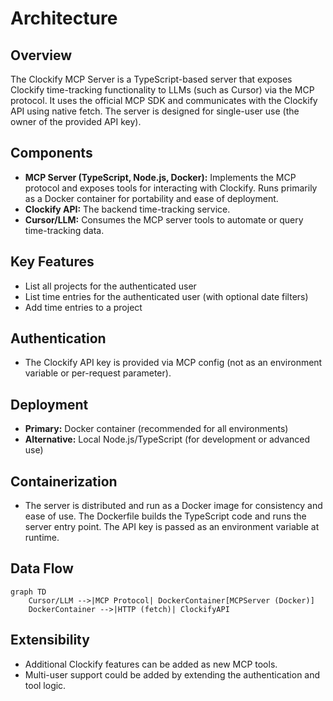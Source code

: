 # Architecture

## Overview

The Clockify MCP Server is a TypeScript-based server that exposes Clockify time-tracking functionality to LLMs (such as Cursor) via the MCP protocol. It uses the official MCP SDK and communicates with the Clockify API using native fetch. The server is designed for single-user use (the owner of the provided API key).

## Components

- **MCP Server (TypeScript, Node.js, Docker):** Implements the MCP protocol and exposes tools for interacting with Clockify. Runs primarily as a Docker container for portability and ease of deployment.
- **Clockify API:** The backend time-tracking service.
- **Cursor/LLM:** Consumes the MCP server tools to automate or query time-tracking data.

## Key Features

- List all projects for the authenticated user
- List time entries for the authenticated user (with optional date filters)
- Add time entries to a project

## Authentication

- The Clockify API key is provided via MCP config (not as an environment variable or per-request parameter).

## Deployment

- **Primary:** Docker container (recommended for all environments)
- **Alternative:** Local Node.js/TypeScript (for development or advanced use)

## Containerization

- The server is distributed and run as a Docker image for consistency and ease of use. The Dockerfile builds the TypeScript code and runs the server entry point. The API key is passed as an environment variable at runtime.

## Data Flow

```mermaid
graph TD
    Cursor/LLM -->|MCP Protocol| DockerContainer[MCPServer (Docker)]
    DockerContainer -->|HTTP (fetch)| ClockifyAPI
```

## Extensibility

- Additional Clockify features can be added as new MCP tools.
- Multi-user support could be added by extending the authentication and tool logic.
